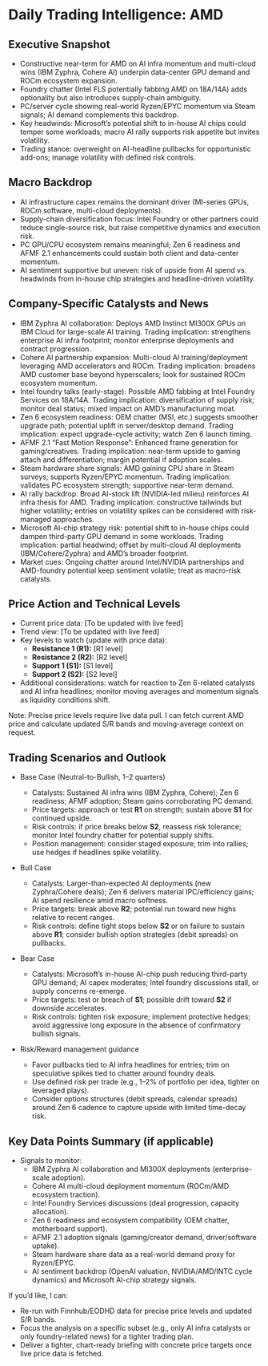 # Daily Trading Intelligence: AMD

## Executive Snapshot
- Constructive near-term for AMD on AI infra momentum and multi-cloud wins (IBM Zyphra, Cohere AI) underpin data-center GPU demand and ROCm ecosystem expansion.  
- Foundry chatter (Intel FLS potentially fabbing AMD on 18A/14A) adds optionality but also introduces supply-chain ambiguity.  
- PC/server cycle showing real-world Ryzen/EPYC momentum via Steam signals; AI demand complements this backdrop.  
- Key headwinds: Microsoft’s potential shift to in-house AI chips could temper some workloads; macro AI rally supports risk appetite but invites volatility.  
- Trading stance: overweight on AI-headline pullbacks for opportunistic add-ons; manage volatility with defined risk controls.

## Macro Backdrop
- AI infrastructure capex remains the dominant driver (MI-series GPUs, ROCm software, multi-cloud deployments).  
- Supply-chain diversification focus: Intel Foundry or other partners could reduce single-source risk, but raise competitive dynamics and execution risk.  
- PC GPU/CPU ecosystem remains meaningful; Zen 6 readiness and AFMF 2.1 enhancements could sustain both client and data-center momentum.  
- AI sentiment supportive but uneven: risk of upside from AI spend vs. headwinds from in-house chip strategies and headline-driven volatility.

## Company-Specific Catalysts and News
- IBM Zyphra AI collaboration: Deploys AMD Instinct MI300X GPUs on IBM Cloud for large-scale AI training. Trading implication: strengthens enterprise AI infra footprint; monitor enterprise deployments and contract progression.  
- Cohere AI partnership expansion: Multi-cloud AI training/deployment leveraging AMD accelerators and ROCm. Trading implication: broadens AMD customer base beyond hyperscalers; look for sustained ROCm ecosystem momentum.  
- Intel foundry talks (early-stage): Possible AMD fabbing at Intel Foundry Services on 18A/14A. Trading implication: diversification of supply risk; monitor deal status; mixed impact on AMD’s manufacturing moat.  
- Zen 6 ecosystem readiness: OEM chatter (MSI, etc.) suggests smoother upgrade path; potential uplift in server/desktop demand. Trading implication: expect upgrade-cycle activity; watch Zen 6 launch timing.  
- AFMF 2.1 “Fast Motion Response”: Enhanced frame generation for gaming/creatives. Trading implication: near-term upside to gaming attach and differentiation; margin potential if adoption scales.  
- Steam hardware share signals: AMD gaining CPU share in Steam surveys; supports Ryzen/EPYC momentum. Trading implication: validates PC ecosystem strength; supportive near-term demand.  
- AI rally backdrop: Broad AI-stock lift (NVIDIA-led milieu) reinforces AI infra thesis for AMD. Trading implication: constructive tailwinds but higher volatility; entries on volatility spikes can be considered with risk-managed approaches.  
- Microsoft AI-chip strategy risk: potential shift to in-house chips could dampen third-party GPU demand in some workloads. Trading implication: partial headwind; offset by multi-cloud AI deployments (IBM/Cohere/Zyphra) and AMD’s broader footprint.  
- Market cues: Ongoing chatter around Intel/NVIDIA partnerships and AMD-foundry potential keep sentiment volatile; treat as macro-risk catalysts.

## Price Action and Technical Levels
- Current price data: [To be updated with live feed]  
- Trend view: [To be updated with live feed]  
- Key levels to watch (update with price data):
  - **Resistance 1 (R1):** [R1 level]  
  - **Resistance 2 (R2):** [R2 level]  
  - **Support 1 (S1):** [S1 level]  
  - **Support 2 (S2):** [S2 level]  
- Additional considerations: watch for reaction to Zen 6-related catalysts and AI infra headlines; monitor moving averages and momentum signals as liquidity conditions shift.

Note: Precise price levels require live data pull. I can fetch current AMD price and calculate updated S/R bands and moving-average context on request.

## Trading Scenarios and Outlook
- Base Case (Neutral-to-Bullish, 1–2 quarters)
  - Catalysts: Sustained AI infra wins (IBM Zyphra, Cohere); Zen 6 readiness; AFMF adoption; Steam gains corroborating PC demand.  
  - Price targets: approach or test **R1** on strength; sustain above **S1** for continued upside.  
  - Risk controls: if price breaks below **S2**, reassess risk tolerance; monitor Intel foundry chatter for potential supply shifts.  
  - Position management: consider staged exposure; trim into rallies; use hedges if headlines spike volatility.

- Bull Case
  - Catalysts: Larger-than-expected AI deployments (new Zyphra/Cohere deals); Zen 6 delivers material IPC/efficiency gains; AI spend resilience amid macro softness.  
  - Price targets: break above **R2**; potential run toward new highs relative to recent ranges.  
  - Risk controls: define tight stops below **S2** or on failure to sustain above **R1**; consider bullish option strategies (debit spreads) on pullbacks.

- Bear Case
  - Catalysts: Microsoft’s in-house AI-chip push reducing third-party GPU demand; AI capex moderates; Intel foundry discussions stall, or supply concerns re-emerge.  
  - Price targets: test or breach of **S1**; possible drift toward **S2** if downside accelerates.  
  - Risk controls: tighten risk exposure; implement protective hedges; avoid aggressive long exposure in the absence of confirmatory bullish signals.

- Risk/Reward management guidance
  - Favor pullbacks tied to AI infra headlines for entries; trim on speculative spikes tied to chatter around foundry deals.  
  - Use defined risk per trade (e.g., 1–2% of portfolio per idea, tighter on leveraged plays).  
  - Consider options structures (debit spreads, calendar spreads) around Zen 6 cadence to capture upside with limited time-decay risk.

## Key Data Points Summary (if applicable)
- Signals to monitor:
  - IBM Zyphra AI collaboration and MI300X deployments (enterprise-scale adoption).  
  - Cohere AI multi-cloud deployment momentum (ROCm/AMD ecosystem traction).  
  - Intel Foundry Services discussions (deal progression, capacity allocation).  
  - Zen 6 readiness and ecosystem compatibility (OEM chatter, motherboard support).  
  - AFMF 2.1 adoption signals (gaming/creator demand, driver/software uptake).  
  - Steam hardware share data as a real-world demand proxy for Ryzen/EPYC.  
  - AI sentiment backdrop (OpenAI valuation, NVIDIA/AMD/INTC cycle dynamics) and Microsoft AI-chip strategy signals.

If you’d like, I can:
- Re-run with Finnhub/EODHD data for precise price levels and updated S/R bands.
- Focus the analysis on a specific subset (e.g., only AI infra catalysts or only foundry-related news) for a tighter trading plan.
- Deliver a tighter, chart-ready briefing with concrete price targets once live price data is fetched.